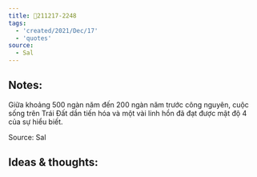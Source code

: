 ```yaml
---
title: 💬211217-2248
tags:
  - 'created/2021/Dec/17'
  - 'quotes'
source:
  - Sal
---
```


## Notes:
Giữa khoảng 500 ngàn năm đến 200 ngàn năm trước công nguyên, cuộc sống trên Trái Đất dần tiến hóa và một vài linh hồn đã đạt được mật độ 4 của sự hiểu biết.

Source: Sal

## Ideas & thoughts:
